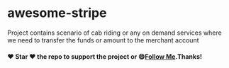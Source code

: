 # awesome-stripe
Project contains scenario of cab riding or any on demand services where we need to transfer the funds or amount to the merchant account
#### :heart: Star :heart: the repo to support the project or :smile:[Follow Me](https://github.com/harsh6768).Thanks!
